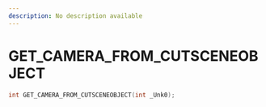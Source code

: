 ```yaml
---
description: No description available 
---
```


# GET_CAMERA_FROM_CUTSCENEOBJECT

```cpp
int GET_CAMERA_FROM_CUTSCENEOBJECT(int _Unk0);
```